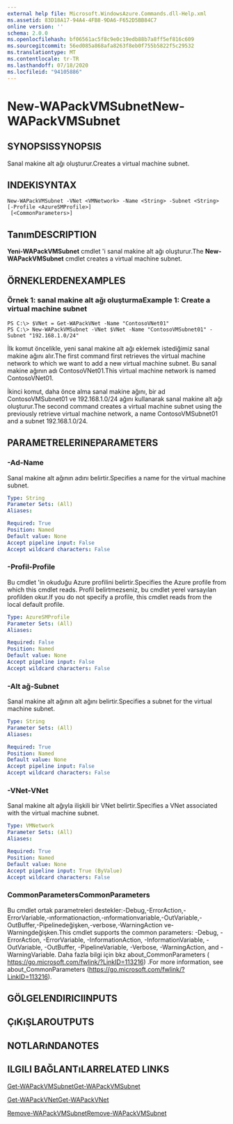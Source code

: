 ```yaml
---
external help file: Microsoft.WindowsAzure.Commands.dll-Help.xml
ms.assetid: 83D18A17-94A4-4FB8-9DA6-F652D5BB84C7
online version: ''
schema: 2.0.0
ms.openlocfilehash: bf06561ac5f8c9e0c19edb88b7a8ff5ef816c609
ms.sourcegitcommit: 56ed085a868afa8263f8eb0f755b5822f5c29532
ms.translationtype: MT
ms.contentlocale: tr-TR
ms.lasthandoff: 07/18/2020
ms.locfileid: "94105886"
---
```

# <span data-ttu-id="cadcf-101">New-WAPackVMSubnet</span><span class="sxs-lookup"><span data-stu-id="cadcf-101">New-WAPackVMSubnet</span></span>

## <span data-ttu-id="cadcf-102">SYNOPSIS</span><span class="sxs-lookup"><span data-stu-id="cadcf-102">SYNOPSIS</span></span>
<span data-ttu-id="cadcf-103">Sanal makine alt ağı oluşturur.</span><span class="sxs-lookup"><span data-stu-id="cadcf-103">Creates a virtual machine subnet.</span></span>

## <span data-ttu-id="cadcf-104">INDEKI</span><span class="sxs-lookup"><span data-stu-id="cadcf-104">SYNTAX</span></span>

```
New-WAPackVMSubnet -VNet <VMNetwork> -Name <String> -Subnet <String> [-Profile <AzureSMProfile>]
 [<CommonParameters>]
```

## <span data-ttu-id="cadcf-105">Tanım</span><span class="sxs-lookup"><span data-stu-id="cadcf-105">DESCRIPTION</span></span>
<span data-ttu-id="cadcf-106">**Yeni-WAPackVMSubnet** cmdlet 'i sanal makine alt ağı oluşturur.</span><span class="sxs-lookup"><span data-stu-id="cadcf-106">The **New-WAPackVMSubnet** cmdlet creates a virtual machine subnet.</span></span>

## <span data-ttu-id="cadcf-107">ÖRNEKLERDEN</span><span class="sxs-lookup"><span data-stu-id="cadcf-107">EXAMPLES</span></span>

### <span data-ttu-id="cadcf-108">Örnek 1: sanal makine alt ağı oluşturma</span><span class="sxs-lookup"><span data-stu-id="cadcf-108">Example 1: Create a virtual machine subnet</span></span>
```
PS C:\> $VNet = Get-WAPackVNet -Name "ContosoVNet01"
PS C:\> New-WAPackVMSubnet -VNet $VNet -Name "ContosoVMSubnet01" -Subnet "192.168.1.0/24"
```

<span data-ttu-id="cadcf-109">İlk komut öncelikle, yeni sanal makine alt ağı eklemek istediğimiz sanal makine ağını alır.</span><span class="sxs-lookup"><span data-stu-id="cadcf-109">The first command first retrieves the virtual machine network to which we want to add a new virtual machine subnet.</span></span>
<span data-ttu-id="cadcf-110">Bu sanal makine ağının adı ContosoVNet01.</span><span class="sxs-lookup"><span data-stu-id="cadcf-110">This virtual machine network is named ContosoVNet01.</span></span>

<span data-ttu-id="cadcf-111">İkinci komut, daha önce alma sanal makine ağını, bir ad ContosoVMSubnet01 ve 192.168.1.0/24 ağını kullanarak sanal makine alt ağı oluşturur.</span><span class="sxs-lookup"><span data-stu-id="cadcf-111">The second command creates a virtual machine subnet using the previously retrieve virtual machine network, a name ContosoVMSubnet01 and a subnet 192.168.1.0/24.</span></span>

## <span data-ttu-id="cadcf-112">PARAMETRELERINE</span><span class="sxs-lookup"><span data-stu-id="cadcf-112">PARAMETERS</span></span>

### <span data-ttu-id="cadcf-113">-Ad</span><span class="sxs-lookup"><span data-stu-id="cadcf-113">-Name</span></span>
<span data-ttu-id="cadcf-114">Sanal makine alt ağının adını belirtir.</span><span class="sxs-lookup"><span data-stu-id="cadcf-114">Specifies a name for the virtual machine subnet.</span></span>

```yaml
Type: String
Parameter Sets: (All)
Aliases: 

Required: True
Position: Named
Default value: None
Accept pipeline input: False
Accept wildcard characters: False
```

### <span data-ttu-id="cadcf-115">-Profil</span><span class="sxs-lookup"><span data-stu-id="cadcf-115">-Profile</span></span>
<span data-ttu-id="cadcf-116">Bu cmdlet 'in okuduğu Azure profilini belirtir.</span><span class="sxs-lookup"><span data-stu-id="cadcf-116">Specifies the Azure profile from which this cmdlet reads.</span></span>
<span data-ttu-id="cadcf-117">Profil belirtmezseniz, bu cmdlet yerel varsayılan profilden okur.</span><span class="sxs-lookup"><span data-stu-id="cadcf-117">If you do not specify a profile, this cmdlet reads from the local default profile.</span></span>

```yaml
Type: AzureSMProfile
Parameter Sets: (All)
Aliases: 

Required: False
Position: Named
Default value: None
Accept pipeline input: False
Accept wildcard characters: False
```

### <span data-ttu-id="cadcf-118">-Alt ağ</span><span class="sxs-lookup"><span data-stu-id="cadcf-118">-Subnet</span></span>
<span data-ttu-id="cadcf-119">Sanal makine alt ağının alt ağını belirtir.</span><span class="sxs-lookup"><span data-stu-id="cadcf-119">Specifies a subnet for the virtual machine subnet.</span></span>

```yaml
Type: String
Parameter Sets: (All)
Aliases: 

Required: True
Position: Named
Default value: None
Accept pipeline input: False
Accept wildcard characters: False
```

### <span data-ttu-id="cadcf-120">-VNet</span><span class="sxs-lookup"><span data-stu-id="cadcf-120">-VNet</span></span>
<span data-ttu-id="cadcf-121">Sanal makine alt ağıyla ilişkili bir VNet belirtir.</span><span class="sxs-lookup"><span data-stu-id="cadcf-121">Specifies a VNet associated with the virtual machine subnet.</span></span>

```yaml
Type: VMNetwork
Parameter Sets: (All)
Aliases: 

Required: True
Position: Named
Default value: None
Accept pipeline input: True (ByValue)
Accept wildcard characters: False
```

### <span data-ttu-id="cadcf-122">CommonParameters</span><span class="sxs-lookup"><span data-stu-id="cadcf-122">CommonParameters</span></span>
<span data-ttu-id="cadcf-123">Bu cmdlet ortak parametreleri destekler:-Debug,-ErrorAction,-ErrorVariable,-ınformationaction,-ınformationvariable,-OutVariable,-OutBuffer,-Pipelinedeğişken,-verbose,-WarningAction ve-Warningdeğişken.</span><span class="sxs-lookup"><span data-stu-id="cadcf-123">This cmdlet supports the common parameters: -Debug, -ErrorAction, -ErrorVariable, -InformationAction, -InformationVariable, -OutVariable, -OutBuffer, -PipelineVariable, -Verbose, -WarningAction, and -WarningVariable.</span></span> <span data-ttu-id="cadcf-124">Daha fazla bilgi için bkz about_CommonParameters ( https://go.microsoft.com/fwlink/?LinkID=113216) .</span><span class="sxs-lookup"><span data-stu-id="cadcf-124">For more information, see about_CommonParameters (https://go.microsoft.com/fwlink/?LinkID=113216).</span></span>

## <span data-ttu-id="cadcf-125">GÖLGELENDIRICI</span><span class="sxs-lookup"><span data-stu-id="cadcf-125">INPUTS</span></span>

## <span data-ttu-id="cadcf-126">ÇıKıŞLAR</span><span class="sxs-lookup"><span data-stu-id="cadcf-126">OUTPUTS</span></span>

## <span data-ttu-id="cadcf-127">NOTLARıNDA</span><span class="sxs-lookup"><span data-stu-id="cadcf-127">NOTES</span></span>

## <span data-ttu-id="cadcf-128">ILGILI BAĞLANTıLAR</span><span class="sxs-lookup"><span data-stu-id="cadcf-128">RELATED LINKS</span></span>

[<span data-ttu-id="cadcf-129">Get-WAPackVMSubnet</span><span class="sxs-lookup"><span data-stu-id="cadcf-129">Get-WAPackVMSubnet</span></span>](./Get-WAPackVMSubnet.md)

[<span data-ttu-id="cadcf-130">Get-WAPackVNet</span><span class="sxs-lookup"><span data-stu-id="cadcf-130">Get-WAPackVNet</span></span>](./Get-WAPackVNet.md)

[<span data-ttu-id="cadcf-131">Remove-WAPackVMSubnet</span><span class="sxs-lookup"><span data-stu-id="cadcf-131">Remove-WAPackVMSubnet</span></span>](./Remove-WAPackVMSubnet.md)



